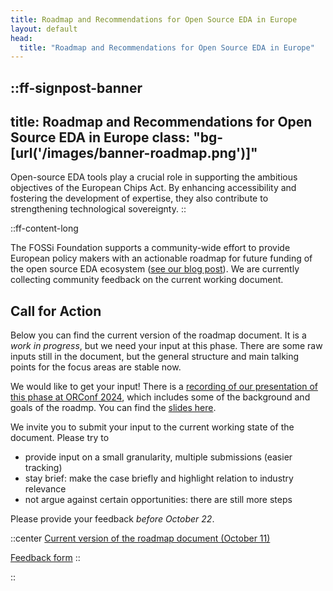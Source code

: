 ```yaml
---
title: Roadmap and Recommendations for Open Source EDA in Europe
layout: default
head:
  title: "Roadmap and Recommendations for Open Source EDA in Europe"
---
```


::ff-signpost-banner
---
title: Roadmap and Recommendations for Open Source EDA in Europe
class: "bg-[url('/images/banner-roadmap.png')]"
---
Open-source EDA tools play a crucial role in supporting the ambitious objectives of the European Chips Act. By enhancing accessibility and fostering the development of expertise, they also contribute to strengthening technological sovereignty.
::

::ff-content-long

The FOSSi Foundation supports a community-wide effort to provide European policy
makers with an actionable roadmap for future funding of the open source EDA
ecosystem ([see our blog post](/blog/2024-08-16-roadmap)). We are currently
collecting community feedback on the current working document.

## Call for Action

Below you can find the current version of the roadmap document. It is a *work in
progress*, but we need your input at this phase. There are some raw inputs still
in the document, but the general structure and main talking points for the focus
areas are stable now.

We would like to get your input! There is a [recording of our presentation of
this phase at ORConf 2024](https://youtu.be/GNBHe6HSCNs), which includes some of
the background and goals of the roadmp. You can find the [slides
here](https://drive.google.com/file/d/1c1SjOVsKGGEhfZ9z0O9kjgo5ILczMkSD/view?usp=sharing).

We invite you to submit your input to the current working state of the document.
Please try to
- provide input on a small granularity, multiple submissions (easier
tracking)
- stay brief: make the case briefly and highlight relation to industry relevance
- not argue against certain opportunities: there are still more steps

Please provide your feedback *before October 22*.

::center
[Current version of the roadmap document (October 11)](https://drive.google.com/file/d/1c265Xv81M1otARfMefsdMs5Uk0qzC2NQ/view?usp=sharing)

[Feedback form](https://forms.gle/L7NwW7z6uJAtTZZD6)
::

::